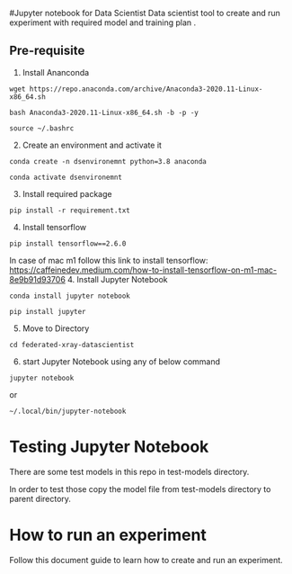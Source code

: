 #Jupyter notebook for Data Scientist
Data scientist tool to create and run experiment with required model and training plan .


## Pre-requisite
1. Install Ananconda
```shell
wget https://repo.anaconda.com/archive/Anaconda3-2020.11-Linux-x86_64.sh 

bash Anaconda3-2020.11-Linux-x86_64.sh -b -p -y 

source ~/.bashrc 
```
2. Create an environment and activate it
```shell
conda create -n dsenvironemnt python=3.8 anaconda 

conda activate dsenvironemnt 
```
3. Install required package
```shell
pip install -r requirement.txt
```
4. Install tensorflow
```shell
pip install tensorflow==2.6.0
```
In case of mac m1 follow this link to install tensorflow: https://caffeinedev.medium.com/how-to-install-tensorflow-on-m1-mac-8e9b91d93706
4. Install Jupyter Notebook
```shell
conda install jupyter notebook

pip install jupyter
```
5. Move to Directory
```shell
cd federated-xray-datascientist
```
6. start Jupyter Notebook using any of below command
```shell
jupyter notebook
```
or 
```shell
~/.local/bin/jupyter-notebook 
```

# Testing Jupyter Notebook
There are some test models in this repo in test-models directory.

In order to test those copy the model file from test-models directory to parent directory.

# How to run an experiment
Follow this document guide to learn how to create and run an experiment.
